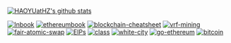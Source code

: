 [![HAOYUatHZ's github stats](https://github-readme-stats.vercel.app/api?username=HAOYUatHZ&count_private=true&show_icons=true&theme=onedark)](https://github.com/HAOYUatHZ)

[![lnbook](https://github-readme-stats.vercel.app/api/pin/?username=lnbook&repo=lnbook&show_owner=true)](https://github.com/lnbook/lnbook)
[![ethereumbook](https://github-readme-stats.vercel.app/api/pin/?username=ethereumbook&repo=ethereumbook&show_owner=true)](https://github.com/ethereumbook/ethereumbook)
[![blockchain-cheatsheet](https://github-readme-stats.vercel.app/api/pin/?username=ChrisLinn&repo=blockchain-cheatsheet&show_owner=true)](https://github.com/ChrisLinn/blockchain-cheatsheet)
[![vrf-mining](https://github-readme-stats.vercel.app/api/pin/?username=DEX-ware&repo=vrf-mining&show_owner=true)](https://github.com/DEX-ware/vrf-mining)
[![fair-atomic-swap](https://github-readme-stats.vercel.app/api/pin/?username=DEX-ware&repo=fair-atomic-swap&show_owner=true)](https://github.com/DEX-ware/fair-atomic-swap)
[![EIPs](https://github-readme-stats.vercel.app/api/pin/?username=ethereum&repo=EIPs&show_owner=true)](https://github.com/ethereum/EIPs)
[![class](https://github-readme-stats.vercel.app/api/pin/?username=KZen-networks&repo=class&show_owner=true)](https://github.com/KZen-networks/class)
[![white-city](https://github-readme-stats.vercel.app/api/pin/?username=KZen-networks&repo=white-city&show_owner=true)](https://github.com/KZen-networks/white-city)
[![go-ethereum](https://github-readme-stats.vercel.app/api/pin/?username=ethereum&repo=go-ethereum&show_owner=true)](https://github.com/ethereum/go-ethereum)
[![bitcoin](https://github-readme-stats.vercel.app/api/pin/?username=bitcoin&repo=bitcoin&show_owner=true)](https://github.com/bitcoin/bitcoin)
